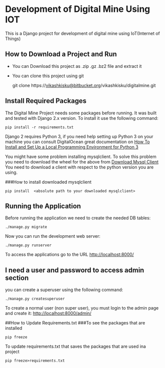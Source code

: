 # Development of Digital Mine Using IOT

This is a Django project for development of digital mine using IoT(Internet of Things)


## How to Download a Project and Run
- You can Download this project as .zip .gz .bz2 file and extract it
- You can clone this project using git

    
    git clone https://vikashkisku@bitbucket.org/vikashkisku/digitalmine.git
   
    
## Install Required Packages

The Digital Mine Project needs some packages before running. It was built and
tested with Django 2.x version. To install it use the following command:

    pip install -r requirements.txt
    

Django 2 requires Python 3, if you need help setting up Python 3 on your machine you can consult
DigitalOcean great documentation on 
[How To Install and Set Up a Local Programming Environment for Python 3](https://www.digitalocean.com/community/tutorial_series/how-to-install-and-set-up-a-local-programming-environment-for-python-3)

You might have some problem installing mysqlclient. To solve this problem you need to download
the wheel for the above from 
[Download Mysql Client](https://www.lfd.uci.edu/~gohlke/pythonlibs/#mysqlclient)
You need to download a client with respect to the python version you are using.

###How to install downloaded mysqlclient


    pip install  <absolute path to your downloaded mysqlclient>




## Running the Application

Before running the application we need to create the needed DB tables:

    ./manage.py migrate

Now you can run the development web server:

    ./manage.py runserver

To access the applications go to the URL <http://localhost:8000/>


## I need a user and password to access admin section
you can create a superuser using the following command:

    ./manage.py createsuperuser

To create a normal user (non super user), you must login to the admin page and
create it: <http://localhost:8000/admin/>

##How to Update Requirements.txt
###To see the packages that are installed

    pip freeze

To update requirements.txt that saves the packages that are used ina project

    pip freeze>requirements.txt


